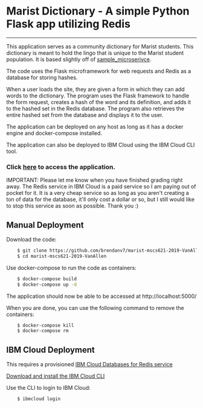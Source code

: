 # Marist Dictionary - A simple Python Flask app utilizing Redis
-----------------------------------------------------------------------------------------------
This application serves as a community dictionary for Marist students. This dictionary is meant to hold the lingo that is unique to the Marist student population. It is based slightly off of [sample_microserivce](https://github.com/jinho10/marist-mscs621-2019/tree/master/unit-4/sample-microservice).

The code uses the Flask microframework for web requests and Redis as a database for storing hashes.

When a user loads the site, they are given a form in which they can add words to the dictionary. The program uses the Flask framework to handle the form request, creates a hash of the word and its definition, and adds it to the hashed set in the Redis database. The program also retrieves the entire hashed set from the database and displays it to the user.

The application can be deployed on any host as long as it has a docker engine and docker-compose installed.

The application can also be deployed to IBM Cloud using the IBM Cloud CLI tool.

### Click [here](http://maristdictionary.mybluemix.net/) to access the application.
IMPORTANT: Please let me know when you have finished grading right away. The Redis service in IBM Cloud is a paid service so I am paying out of pocket for it. It is a very cheap service so as long as you aren't creating a ton of data for the database, it'll only cost a dollar or so, but I still would like to stop this service as soon as possible. Thank you :)

## Manual Deployment
Download the code:
```bash
    $ git clone https://github.com/brendanv7/marist-mscs621-2019-VanAllen.git
    $ cd marist-mscs621-2019-VanAllen
```
Use docker-compose to run the code as containers:
```bash
    $ docker-compose build
    $ docker-compose up -d
```
The application should now be able to be accessed at http://localhost:5000/ 

When you are done, you can use the following command to remove the containers:
```bash
    $ docker-compose kill
    $ docker-compose rm
```
    
## IBM Cloud Deployment
This requires a provisioned [IBM Cloud Databases for Redis service](https://www.ibm.com/cloud/databases-for-redis)

[Download and install the IBM Cloud CLI](https://cloud.ibm.com/docs/cli/reference/bluemix_cli?topic=cloud-cli-install-ibmcloud-cli)

Use the CLI to login to IBM Cloud:
```bash
    $ ibmcloud login
```

